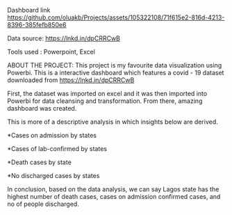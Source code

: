 Dashboard link
https://github.com/oluakb/Projects/assets/105322108/71f615e2-816d-4213-8396-385fefb850e6

Data source: https://lnkd.in/dpCRRCwB

Tools used : Powerpoint, Excel

ABOUT THE PROJECT:
This project is my favourite data visualization using Powerbi. This is a interactive dashboard which features a covid - 19 dataset downloaded from https://lnkd.in/dpCRRCwB

First, the dataset was imported on excel and it was then imported into Powerbi for data cleansing and transformation. From there, amazing dashboard was created. 

This is more of a descriptive analysis in which insights below are derived.


*Cases on admission by states

*Cases of lab-confirmed by states

*Death cases by state

*No discharged cases by states

In conclusion, based on the data analysis, we can say Lagos state has the highest number of death cases, cases on admission confirmed cases, and no of people discharged.
